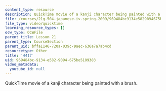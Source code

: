 ```yaml
---
content_type: resource
description: QuickTime movie of a kanji character being painted with a brush.
file: /courses/21g-504-japanese-iv-spring-2009/969484bc9134e5829094675be5109383_4417.mov
file_type: video/quicktime
learning_resource_types: []
ocw_type: OCWFile
parent_title: Lesson 21
parent_type: CourseSection
parent_uid: bffa1146-720a-039c-9aec-636a7a7ab4cd
resourcetype: Other
title: '4417'
uid: 969484bc-9134-e582-9094-675be5109383
video_metadata:
  youtube_id: null
---
```

QuickTime movie of a kanji character being painted with a brush.